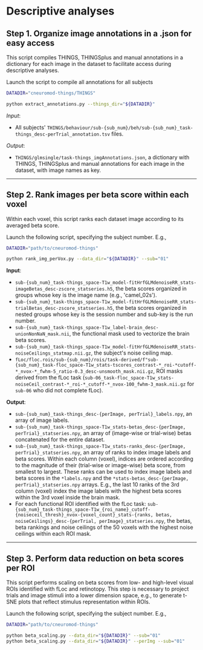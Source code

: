 
Descriptive analyses
================================

## Step 1. Organize image annotations in a .json for easy access

This script compiles THINGS, THINGSplus and manual annotations in a dictionary
for each image in the dataset to facilitate access during descriptive analyses.

Launch the script to compile all annotations for all subjects
```bash
DATADIR="cneuromod-things/THINGS"

python extract_annotations.py --things_dir="${DATADIR}"
```

*Input*:

- All subjects' ``THINGS/behaviour/sub-{sub_num}/beh/sub-{sub_num}_task-things_desc-perTrial_annotation.tsv`` files.

*Output*:

- ``THINGS/glmsingle/task-things_imgAnnotations.json``, a dictionary with THINGS, THINGSplus and manual annotations for each image in the dataset, with image names as key.

------------------

## Step 2. Rank images per beta score within each voxel

Within each voxel, this script ranks each dataset image according to its averaged beta score.

Launch the following script, specifying the subject number. E.g.,
```bash
DATADIR="path/to/cneuromod-things"

python rank_img_perVox.py --data_dir="${DATADIR}" --sub="01"
```

**Input**:
- ``sub-{sub_num}_task-things_space-T1w_model-fitHrfGLMdenoiseRR_stats-imageBetas_desc-zscore_statseries.h5``, the beta scores organized in groups whose key is the image name (e.g., 'camel_02s').
- ``sub-{sub_num}_task-things_space-T1w_model-fitHrfGLMdenoiseRR_stats-trialBetas_desc-zscore_statseries.h5``, the beta scores organized in nested groups whose key is the session number and sub-key is the run number.
- ``sub-{sub_num}_task-things_space-T1w_label-brain_desc-unionNonNaN_mask.nii``, the functional mask used to vectorize the brain beta scores.
- ``sub-{sub_num}_task-things_space-T1w_model-fitHrfGLMdenoiseRR_stats-noiseCeilings_statmap.nii.gz``, the subject's noise ceiling map.
- ``fLoc/floc.rois/sub-{sub_num}/rois/task-derived/f"sub-{sub_num}_task-floc_space-T1w_stats-tscores_contrast-*_roi-*cutoff-*_nvox-*_fwhm-5_ratio-0.3_desc-unsmooth_mask.nii.gz``, ROI masks derived from the fLoc task (``sub-06_task-floc_space-T1w_stats-noiseCeil_contrast-*_roi-*_cutoff-*_nvox-100_fwhm-3_mask.nii.gz`` for ``sub-06`` who did not complete fLoc).


**Output**:
- ``sub-{sub_num}_task-things_desc-{perImage, perTrial}_labels.npy``, an array of image labels.
- ``sub-{sub_num}_task-things_space-T1w_stats-betas_desc-{perImage, perTrial}_statseries.npy``, an array of (image-wise or trial-wise) betas concatenated for the entire dataset.
- ``sub-{sub_num}_task-things_space-T1w_stats-ranks_desc-{perImage, perTrial}_statseries.npy``, an array of ranks to index image labels and beta scores. Within each column (voxel), indices are ordered according to the magnitude of their (trial-wise or image-wise) beta score, from smallest to largest. These ranks can be used to index image labels and beta scores in the ``*labels.npy`` and the ``*stats-betas_desc-{perImage, perTrial}_statseries.npy`` arrays. E.g., the last 10 ranks of the 3rd column (voxel) index the image labels with the highest beta scores within the 3rd voxel inside the brain mask.
- For each functional ROI identified with the fLoc task: ``sub-{sub_num}_task-things_space-T1w_{roi_name}_cutoff-{noiseceil_thresh}_nvox-{voxel_count}_stats-{ranks, betas, noiseCeilings}_desc-{perTrial, perImage}_statseries.npy``, the betas, beta rankings and noise ceilings of the 50 voxels with the highest noise ceilings within each ROI mask.


------------------

## Step 3. Perform data reduction on beta scores per ROI

This script performs scaling on beta scores from low- and high-level visual ROIs identified with fLoc and retinotopy. This step is necessary to project trials and image stimuli into a lower dimension space, e.g., to generate t-SNE plots that reflect stimulus representation within ROIs.

Launch the following script, specifying the subject number. E.g.,
```bash
DATADIR="path/to/cneuromod-things"

python beta_scaling.py --data_dir="${DATADIR}" --sub="01"
python beta_scaling.py --data_dir="${DATADIR}" --perImg --sub="01"
```

